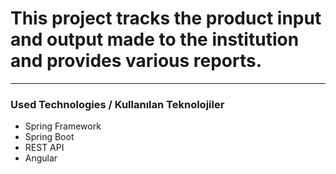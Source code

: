 # This project tracks the product input and output made to the institution and provides various reports.
<hr>
<h3>Used Technologies / Kullanılan Teknolojiler</h3>
<ul>
  <li>Spring Framework</li>
  <li>Spring Boot</li>
  <li>REST API</li>
  <li>Angular</li>
</ul>
